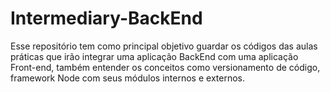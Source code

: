 # Intermediary-BackEnd

Esse repositório tem como principal objetivo guardar os códigos das aulas práticas que irão integrar uma aplicação BackEnd com uma aplicação Front-end, também entender os conceitos como versionamento de código, framework Node com seus módulos internos e externos.
